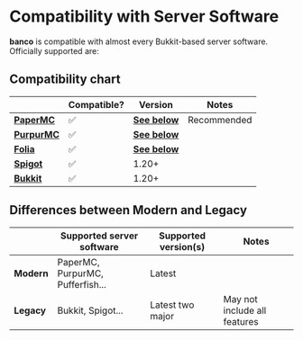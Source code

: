 # Compatibility with Server Software

**banco** is compatible with almost every Bukkit-based server software. Officially supported are:

## Compatibility chart

|                | Compatible? | Version     | Notes           |
|----------------|-------------|-------------|-----------------|
| __[PaperMC]__  | ✅          | __[See below]__ | Recommended     |
| __[PurpurMC]__ | ✅          | __[See below]__ |                 |
| __[Folia]__    | ✅          | __[See below]__ |                 |
| __[Spigot]__   | ✅          | 1.20+       |                 |
| __[Bukkit]__   | ✅          | 1.20+       |                 |

  [PaperMC]: https://papermc.io/
  [PurpurMC]: https://purpurmc.org/
  [Spigot]: https://www.spigotmc.org/
  [Bukkit]: https://bukkit.org/
  [Folia]: https://papermc.io/software/folia
  [See below]: #differences-between-modern-and-legacy

## Differences between Modern and Legacy

|            | Supported server software        | Supported version(s) | Notes                        |
|------------|----------------------------------|----------------------|------------------------------|
| **Modern** | PaperMC, PurpurMC, Pufferfish... | Latest               |                              |
| **Legacy** | Bukkit, Spigot...                | Latest two major     | May not include all features |